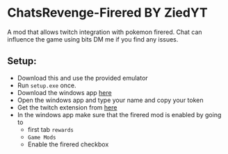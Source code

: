 # ChatsRevenge-Firered BY ZiedYT

A mod that allows twitch integration with pokemon firered. 
Chat can influence the game using bits
DM me if you find any issues.
## Setup:
- Download this and use the provided emulator
- Run `setup.exe` once.
- Download the windows app [here](https://github.com/ZiedYT/chats-revenge-public)
- Open the windows app and type your name and copy your token
- Get the twitch extension from [here](https://dashboard.twitch.tv/extensions/6fwhzhvt0ljihf9o1vzvjfp12jvkax)
- In the windows app make sure that the firered mod is enabled by going to
  - first tab `rewards`
  - `Game Mods`
  - Enable the firered checkbox